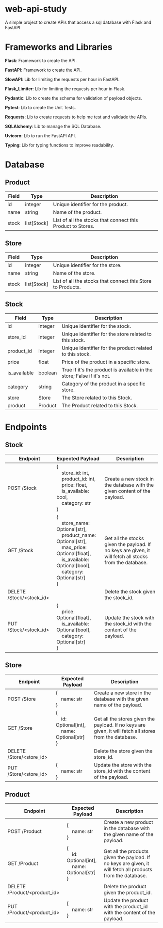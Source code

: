 # web-api-study
A simple project to create APIs that access a sql database with Flask and FastAPI

# Frameworks and Libraries

**Flask**: Framework to create the API.

**FastAPI**: Framework to create the API.

**SlowAPI**: Lib for limiting the requests per hour in FastAPI.

**Flask_Limiter**: Lib for limiting the requests per hour in Flask.

**Pydantic**: Lib to create the schema for validation of payload objects.

**Pytest**: Lib to create the Unit Tests.

**Requests**: Lib to create requests to help me test and validade the APIs.

**SQLAlchemy**: Lib to manage the SQL Database.

**Uvicorn**: Lib to run the FastAPI API.

**Typing**: Lib for typing functions to improve readability.


# Database
## Product
| Field | Type | Description |
|-------|------|-------------|
| id    | integer | Unique identifier for the product. |
| name  | string | Name of the product. |
| stock | list[Stock] | List of all the stocks that connect this Product to Stores. |

## Store
| Field | Type | Description |
|-------|------|-------------|
| id    | integer | Unique identifier for the store. |
| name  | string | Name of the store. |
| stock | list[Stock] | List of all the stocks that connect this Store to Products. |

## Stock
| Field | Type | Description |
|-------|------|-------------|
| id | integer | Unique identifier for the stock. |
| store_id | integer | Unique identifier for the store related to this stock. |
| product_id | integer | Unique identifier for the product related to this stock. |
| price | float | Price of the product in a specific store. |
| is_available | boolean | True if it's the product is available in the store; False if it's not. |
| category | string | Category of the product in a specific store. |
| store | Store | The Store related to this Stock. |
| product | Product | The Product related to this Stock. |


# Endpoints
## Stock
| Endpoint | Expected Payload | Description |
|------------|------------|------------|
| POST /Stock | {<br>&nbsp;&nbsp;&nbsp;&nbsp;store_id: int,<br>&nbsp;&nbsp;&nbsp;&nbsp;product_id: int,<br>&nbsp;&nbsp;&nbsp;&nbsp;price: float,<br>&nbsp;&nbsp;&nbsp;&nbsp;is_available: bool,<br>&nbsp;&nbsp;&nbsp;&nbsp;category: str<br>} | Create a new stock in the database with the given content of the payload. |
| GET /Stock | {<br>&nbsp;&nbsp;&nbsp;&nbsp;store_name: Optional[str],<br>&nbsp;&nbsp;&nbsp;&nbsp;product_name: Optional[str],<br>&nbsp;&nbsp;&nbsp;&nbsp;max_price: Optional[float],<br>&nbsp;&nbsp;&nbsp;&nbsp;is_available: Optional[bool],<br>&nbsp;&nbsp;&nbsp;&nbsp;category: Optional[str]<br>} | Get all the stocks given the payload. If no keys are given, it will fetch all stocks from the database. |
| DELETE /Stock/<stock_id> |  | Delete the stock given the stock_id. |
| PUT /Stock/<stock_id> | {<br>&nbsp;&nbsp;&nbsp;&nbsp;price: Optional[float],<br>&nbsp;&nbsp;&nbsp;&nbsp;is_available: Optional[bool],<br>&nbsp;&nbsp;&nbsp;&nbsp;category: Optional[str]<br>} | Update the stock with the stock_id with the content of the payload. |

## Store
| Endpoint | Expected Payload | Description |
|------------|------------|------------|
| POST /Store | {<br>&nbsp;&nbsp;&nbsp;&nbsp;name: str<br>} | Create a new store in the database with the given name of the payload. |
| GET /Store | {<br>&nbsp;&nbsp;&nbsp;&nbsp;id: Optional[int],<br>&nbsp;&nbsp;&nbsp;&nbsp;name: Optional[str]<br>} | Get all the stores given the payload. If no keys are given, it will fetch all stores from the database. |
| DELETE /Store/<store_id> |  | Delete the store given the store_id. |
| PUT /Store/<store_id> | {<br>&nbsp;&nbsp;&nbsp;&nbsp;name: str<br>} | Update the store with the store_id with the content of the payload. |

## Product
| Endpoint | Expected Payload | Description |
|------------|------------|------------|
| POST /Product | {<br>&nbsp;&nbsp;&nbsp;&nbsp;name: str<br>} | Create a new product in the database with the given name of the payload. |
| GET /Product | {<br>&nbsp;&nbsp;&nbsp;&nbsp;id: Optional[int],<br>&nbsp;&nbsp;&nbsp;&nbsp;name: Optional[str]<br>} | Get all the products given the payload. If no keys are given, it will fetch all products from the database. |
| DELETE /Product/<product_id> |  | Delete the product given the product_id. |
| PUT /Product/<product_id> | {<br>&nbsp;&nbsp;&nbsp;&nbsp;name: str<br>} | Update the product with the product_id with the content of the payload. |